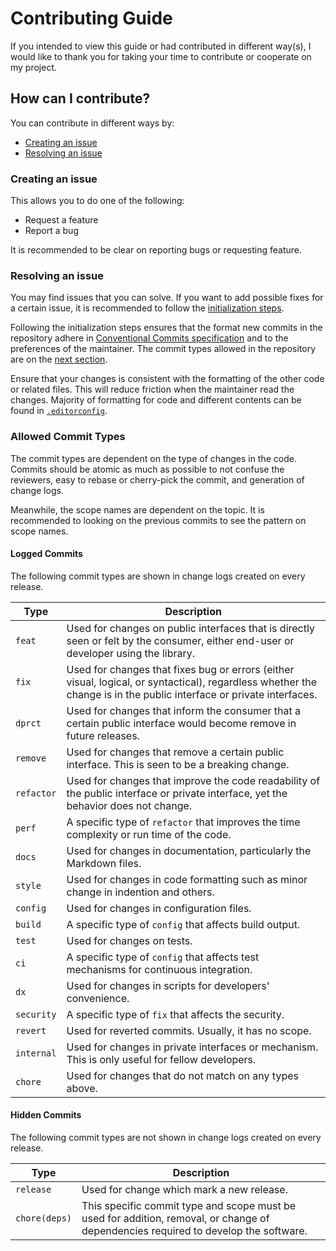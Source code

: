 # Contributing Guide
If you intended to view this guide or had contributed in different way(s), I would like to thank you
for taking your time to contribute or cooperate on my project.

## How can I contribute?
You can contribute in different ways by:
- [Creating an issue](#creating-an-issue)
- [Resolving an issue](#resolving-an-issue)

### Creating an issue
This allows you to do one of the following:
- Request a feature
- Report a bug

It is recommended to be clear on reporting bugs or requesting feature.

### Resolving an issue
You may find issues that you can solve. If you want to add possible fixes for a certain issue, it is
recommended to follow the [initialization steps].

Following the initialization steps ensures that the format new commits in the repository adhere in
[Conventional Commits specification] and to the preferences of the maintainer. The commit types
allowed in the repository are on the [next section](#allowed-commit-types).

Ensure that your changes is consistent with the formatting of the other code or related files. This
will reduce friction when the maintainer read the changes. Majority of formatting for code and
different contents can be found in [`.editorconfig`].

### Allowed Commit Types
The commit types are dependent on the type of changes in the code. Commits should be atomic as much
as possible to not confuse the reviewers, easy to rebase or cherry-pick the commit, and generation
of change logs.

Meanwhile, the scope names are dependent on the topic. It is recommended to looking on the
previous commits to see the pattern on scope names.

#### Logged Commits
The following commit types are shown in change logs created on every release.

Type | Description
--- | ---
`feat` | Used for changes on public interfaces that is directly seen or felt by the consumer, either end-user or developer using the library.
`fix` | Used for changes that fixes bug or errors (either visual, logical, or syntactical), regardless whether the change is in the public interface or private interfaces.
`dprct` | Used for changes that inform the consumer that a certain public interface would become remove in future releases.
`remove` | Used for changes that remove a certain public interface. This is seen to be a breaking change.
`refactor` | Used for changes that improve the code readability of the public interface or private interface, yet the behavior does not change.
`perf` | A specific type of `refactor` that improves the time complexity or run time of the code.
`docs` | Used for changes in documentation, particularly the Markdown files.
`style` | Used for changes in code formatting such as minor change in indention and others.
`config` | Used for changes in configuration files.
`build` | A specific type of `config` that affects build output.
`test` | Used for changes on tests.
`ci` | A specific type of `config` that affects test mechanisms for continuous integration.
`dx` | Used for changes in scripts for developers' convenience.
`security` | A specific type of `fix` that affects the security.
`revert` | Used for reverted commits. Usually, it has no scope.
`internal` | Used for changes in private interfaces or mechanism. This is only useful for fellow developers.
`chore` | Used for changes that do not match on any types above.

#### Hidden Commits
The following commit types are not shown in change logs created on every release.

Type | Description
--- | ---
`release` | Used for change which mark a new release.
`chore(deps)` | This specific commit type and scope must be used for addition, removal, or change of dependencies required to develop the software.

[Conventional Commits specification]: https://www.conventionalcommits.org/en/v1.0.0/
[initialization steps]: ./README.md#initialization
[`.editorconfig`]: ./.editorconfig
